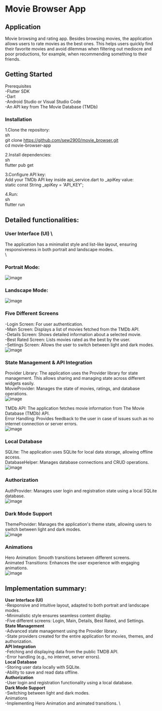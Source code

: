 # Movie Browser App
## Application
Movie browsing and rating app. Besides browsing movies, the application allows users to rate movies as the best ones. This helps users quickly find their favorite movies and avoid dilemmas when filtering out mediocre and poor productions, for example, when recommending something to their friends.


## Getting Started
Prerequisites\
-Flutter SDK\
-Dart\
-Android Studio or Visual Studio Code\
-An API key from The Movie Database (TMDb)

### Installation
1.Clone the repository:\
sh\
git clone https://github.com/sew2900/movie_browser.git \
cd movie-browser-app

2.Install dependencies: \
sh\
flutter pub get

3.Configure API key: \
Add your TMDb API key inside api_service.dart to _apiKey value: \
static const String _apiKey = 'API_KEY';

4.Run: \
sh \
flutter run

## Detailed functionalities:
### User Interface (UI) \
The application has a minimalist style and list-like layout, ensuring responsiveness in both portrait and landscape modes. \
\
### Portrait Mode: 
![image](https://github.com/user-attachments/assets/07ea5071-612c-412a-8183-2b0b4838e19c)

### Landscape Mode: 
![image](https://github.com/user-attachments/assets/26410cba-4229-4a32-af68-7fe47f215fec)


### Five Different Screens 
-Login Screen: For user authentication. \
-Main Screen: Displays a list of movies fetched from the TMDb API. \
-Details Screen: Shows detailed information about a selected movie. \
-Best Rated Screen: Lists movies rated as the best by the user. \
-Settings Screen: Allows the user to switch between light and dark modes. \
![image](https://github.com/user-attachments/assets/56e4ea6c-f293-4952-bcec-c4e59d109b2e)

### State Management & API Integration 
Provider Library: The application uses the Provider library for state management. This allows sharing and managing state across different widgets easily. \
MovieProvider: Manages the state of movies, ratings, and database operations. \
![image](https://github.com/user-attachments/assets/15bd3f38-48d6-4da4-94c6-27b07463826f)

TMDb API: The application fetches movie information from The Movie Database (TMDb) API. \
Error Handling: Provides feedback to the user in case of issues such as no internet connection or server errors. \
![image](https://github.com/user-attachments/assets/6d6c5d92-ec22-4da9-95dc-600d6c3d4ca3)


### Local Database 
SQLite: The application uses SQLite for local data storage, allowing offline access. \
DatabaseHelper: Manages database connections and CRUD operations. \
![image](https://github.com/user-attachments/assets/be91ea5b-d753-4958-943d-4dfb50f0964a)

### Authorization 
AuthProvider: Manages user login and registration state using a local SQLite database. \
![image](https://github.com/user-attachments/assets/cc205ee4-b8ca-4845-999e-238bd375d91e)


### Dark Mode Support 
ThemeProvider: Manages the application's theme state, allowing users to switch between light and dark modes. \
![image](https://github.com/user-attachments/assets/9492343e-c665-45a7-a38a-6db55848a120)


### Animations 
Hero Animation: Smooth transitions between different screens. \
Animated Transitions: Enhances the user experience with engaging animations. \
![image](https://github.com/user-attachments/assets/a133cbd6-131f-4550-bbb2-680ec310eb02)


## Implementation summary: 
**User Interface (UI)** \
-Responsive and intuitive layout, adapted to both portrait and landscape modes. \
-Minimalistic style ensures seamless content display. \
-Five different screens: Login, Main, Details, Best Rated, and Settings. \
**State Management** \
-Advanced state management using the Provider library. \
-State providers created for the entire application for movies, themes, and authorization. \
**API Integration** \
-Fetching and displaying data from the public TMDB API. \
-Error handling (e.g., no internet, server errors). \
**Local Database** \
-Storing user data locally with SQLite. \
-Ability to save and read data offline. \
**Authorization** \
-User login and registration functionality using a local database. \
**Dark Mode Support** \
-Switching between light and dark modes. \
Animations \
-Implementing Hero Animation and animated transitions. \
